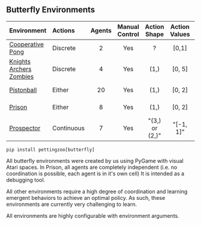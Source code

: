 ## Butterfly Environments

| Environment             | Actions    | Agents  | Manual Control | Action Shape | Action Values | Observation Shape | Observation Values |
|:------------------------|:-----------|:-------:|:--------------:|:------------:|:-------------:|:-----------------:|:------------------:|
| [Cooperative Pong](butterfly/cooperative_pong)        | Discrete   | 2       | Yes            | ?            | [0,1]            | 	(280, 240, 3)                 | 	[0, 255]                |
| [Knights Archers Zombies](butterfly/knights_archers_zombies) | Discrete   | 4 | Yes            | (1,)         | [0, 5]        | (512, 512, 3)     | (0, 255)           |
| [Pistonball](butterfly/pistonball)              | Either     | 20      | Yes            | (1,)         | [0, 2]        | (200, 120, 3)     | (0, 255)           |
| [Prison](butterfly/prison)                  | Either     | 8 | Yes            | (1,)         | [0, 2]        | (100, 300, 3)     | (0, 255)           | 
| [Prospector](butterfly/prospector)              | Continuous | 7 | Yes            | "(3,) or (2,)"                | "[-1, 1]"                 |  "(150, 150, 3) or (154, 154, 3)" | "(0, 255)"|

`pip install pettingzoo[butterfly]`

All butterfly environments were created by us using PyGame with visual Atari spaces. In Prison, all agents are completely independent (i.e. no coordination is possible, each agent is in it's own cell) It is intended as a debugging tool.

All other environments require a high degree of coordination and learning emergent behaviors to achieve an optimal policy. As such, these environments are currently very challenging to learn.

All environments are highly configurable with environment arguments.
